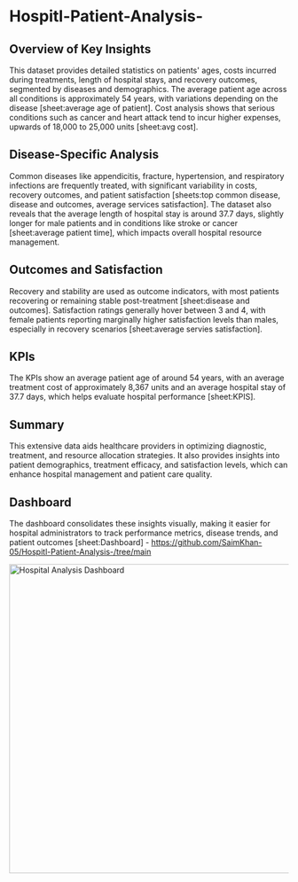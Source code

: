 # Hospitl-Patient-Analysis-

## Overview of Key Insights
This dataset provides detailed statistics on patients' ages, costs incurred during treatments, length of hospital stays, and recovery outcomes, segmented by diseases and demographics. The average patient age across all conditions is approximately 54 years, with variations depending on the disease [sheet:average age of patient]. Cost analysis shows that serious conditions such as cancer and heart attack tend to incur higher expenses, upwards of 18,000 to 25,000 units [sheet:avg cost].​

## Disease-Specific Analysis
Common diseases like appendicitis, fracture, hypertension, and respiratory infections are frequently treated, with significant variability in costs, recovery outcomes, and patient satisfaction [sheets:top common disease, disease and outcomes, average services satisfaction]. The dataset also reveals that the average length of hospital stay is around 37.7 days, slightly longer for male patients and in conditions like stroke or cancer [sheet:average patient time], which impacts overall hospital resource management.

## Outcomes and Satisfaction
Recovery and stability are used as outcome indicators, with most patients recovering or remaining stable post-treatment [sheet:disease and outcomes]. Satisfaction ratings generally hover between 3 and 4, with female patients reporting marginally higher satisfaction levels than males, especially in recovery scenarios [sheet:average servies satisfaction].

## KPIs
The KPIs show an average patient age of around 54 years, with an average treatment cost of approximately 8,367 units and an average hospital stay of 37.7 days, which helps evaluate hospital performance [sheet:KPIS]. 
## Summary
This extensive data aids healthcare providers in optimizing diagnostic, treatment, and resource allocation strategies. It also provides insights into patient demographics, treatment efficacy, and satisfaction levels, which can enhance hospital management and patient care quality.

##  Dashboard
The dashboard consolidates these insights visually, making it easier for hospital administrators to track performance metrics, disease trends, and patient outcomes [sheet:Dashboard] - https://github.com/SaimKhan-05/Hospitl-Patient-Analysis-/tree/main

<img width="1574" height="558" alt="Hospital Analysis Dashboard" src="https://github.com/user-attachments/assets/a36cf2fb-c6db-4276-8912-d9cb050957a1" />
